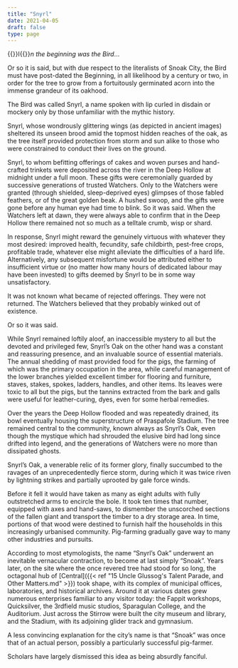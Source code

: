 ```yaml
---
title: "Snyrl"
date: 2021-04-05
draft: false
type: page
---
```


{{<glyph>}}I{{</glyph>}}*n the beginning was the Bird*…

Or so it is said, but with due respect to the literalists of Snoak City, the Bird must have post-dated the Beginning, in all likelihood by a century or two, in order for the tree to grow from a fortuitously germinated acorn into the immense grandeur of its oakhood.

The Bird was called Snyrl, a name spoken with lip curled in disdain or mockery only by those unfamiliar with the mythic history.

Snyrl, whose wondrously glittering wings (as depicted in ancient images) sheltered its unseen brood amid the topmost hidden reaches of the oak, as the tree itself provided protection from storm and sun alike to those who were constrained to conduct their lives on the ground.

Snyrl, to whom befitting offerings of cakes and woven purses and hand-crafted trinkets were deposited across the river in the Deep Hollow at midnight under a full moon. These gifts were ceremonially guarded by successive generations of trusted Watchers. Only to the Watchers were granted (through shielded, sleep-deprived eyes) glimpses of those fabled feathers, or of the great golden beak. A hushed swoop, and the gifts were gone before any human eye had time to blink. So it was said. When the Watchers left at dawn, they were always able to confirm that in the Deep Hollow there remained not so much as a telltale crumb, wisp or shard.

In response, Snyrl might reward the genuinely virtuous with whatever they most desired: improved health, fecundity, safe childbirth, pest-free crops, profitable trade, whatever else might alleviate the difficulties of a hard life. Alternatively, any subsequent misfortune would be attributed either to insufficient virtue or (no matter how many hours of dedicated labour may have been invested) to gifts deemed by Snyrl to be in some way unsatisfactory.

It was not known what became of rejected offerings. They were not returned. The Watchers believed that they probably winked out of existence.

Or so it was said.

While Snyrl remained loftily aloof, an inaccessible mystery to all but the devoted and privileged few, Snyrl’s Oak on the other hand was a constant and reassuring presence, and an invaluable source of essential materials. The annual shedding of mast provided food for the pigs, the farming of which was the primary occupation in the area, while careful management of the lower branches yielded excellent timber for flooring and furniture, staves, stakes, spokes, ladders, handles, and other items. Its leaves were toxic to all but the pigs, but the tannins extracted from the bark and galls were useful for leather-curing, dyes, even for some herbal remedies.

Over the years the Deep Hollow flooded and was repeatedly drained, its bowl eventually housing the superstructure of Praspafole Stadium. The tree remained central to the community, known always as Snyrl’s Oak, even though the mystique which had shrouded the elusive bird had long since drifted into legend, and the generations of Watchers were no more than dissipated ghosts.

Snyrl’s Oak, a venerable relic of its former glory, finally succumbed to the ravages of an unprecedentedly fierce storm, during which it was twice riven by lightning strikes and partially uprooted by gale force winds.

Before it fell it would have taken as many as eight adults with fully outstretched arms to encircle the bole. It took ten times that number, equipped with axes and hand-saws, to dismember the unscorched sections of the fallen giant and transport the timber to a dry storage area. In time, portions of that wood were destined to furnish half the households in this increasingly urbanised community. Pig-farming gradually gave way to many other industries and pursuits.

According to most etymologists, the name “Snyrl’s Oak” underwent an inevitable vernacular contraction, to become at last simply “Snoak”. Years later, on the site where the once revered tree had stood for so long, the octagonal hub of [Central]({{< ref "15 Uncle Glussog's Talent Parade, and Other Matters.md" >}}) took shape, with its complex of municipal offices, laboratories, and historical archives. Around it at various dates grew numerous enterprises familiar to any visitor today: the Fappit workshops, Quicksilver, the 3rdfield music studios, Sparagulan College, and the Auditorium. Just across the Stirrow were built the city museum and library, and the Stadium, with its adjoining glider track and gymnasium.

A less convincing explanation for the city’s name is that “Snoak” was once that of an actual person, possibly a particularly successful pig-farmer.

Scholars have largely dismissed this idea as being absurdly fanciful.
